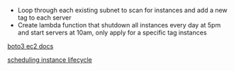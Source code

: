 * Loop through each existing subnet to scan for instances and add a new tag to each server
* Create lambda function that shutdown all instances every day at 5pm and start servers at 10am, only apply for a specific tag instances

[boto3 ec2 docs](https://boto3.amazonaws.com/v1/documentation/api/latest/reference/services/ec2.html)

[scheduling instance lifecycle](https://docs.aws.amazon.com/AWSEC2/latest/UserGuide/Stop_Start.html#stop-start-ec2-instances-on-a-schedule)